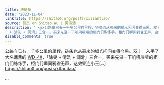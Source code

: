 ```yaml
---
title: 洗链条
date: '2023-11-04'
linkTitle: https://shitao5.org/posts/xiliantiao/
source: 首页 on Shitao Wu | 吴诗涛
description: ' <p>公路车已有一千多公里的里程，链条也从买来的银光闪闪变得乌黑。双十一入手了大名鼎鼎的 <a href="https://www.wd40.com/">WD-40</a>，「除锈
  + 清洗 + 润滑」三合一。买来先滋一下叽叽喳喳的柜门们练练手，柜门们瞬间鸦雀无声，这效果连小王[&hellip;] <a href="https://shitao5.org/posts/xiliantiao/">https://shitao5.org/posts/xiliantiao/</a></p>  ...'
disable_comments: true
---
```

 <p>公路车已有一千多公里的里程，链条也从买来的银光闪闪变得乌黑。双十一入手了大名鼎鼎的 <a href="https://www.wd40.com/">WD-40</a>，「除锈 + 清洗 + 润滑」三合一。买来先滋一下叽叽喳喳的柜门们练练手，柜门们瞬间鸦雀无声，这效果连小王[&hellip;] <a href="https://shitao5.org/posts/xiliantiao/">https://shitao5.org/posts/xiliantiao/</a></p>  ...